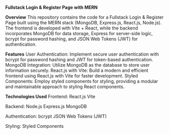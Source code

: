 **Fullstack Login & Register Page with MERN**

**Overview**
This repository contains the code for a Fullstack Login & Register Page built using the MERN stack (MongoDB, Express.js, React.js, Node.js). The frontend is developed with Vite + React, while the backend incorporates MongoDB for data storage, Express for server-side logic, bcrypt for password hashing, and JSON Web Tokens (JWT) for authentication.

**Features**
User Authentication: Implement secure user authentication with bcrypt for password hashing and JWT for token-based authentication.
MongoDB Integration: Utilize MongoDB as the database to store user information securely.
React.js with Vite: Build a modern and efficient frontend using React.js with Vite for faster development.
Styled Components: Employ styled components for styling, providing a modular and maintainable approach to styling React components.

**Technologies Used**
Frontend:
React.js
Vite

Backend:
Node.js
Express.js
MongoDB

Authentication:
bcrypt
JSON Web Tokens (JWT)

Styling:
Styled Components
